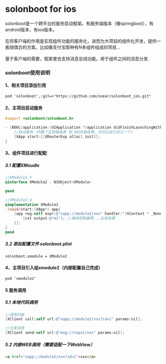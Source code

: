 # solonboot for ios
solonboot是一个跨平台的服务启动框架。有服务端版本（像springboot），有android版本，有ios版本。<br/>
<br/>
在将客户端的作用是实现组件功能的服务化，进而为大项目的组件化开发，提供一套弱偶合的方案。比如像支付宝那种有N多组件组成的项目...<br/>
<br/>
基于客户端的需要，框架里也支持消息总线功能。用于组件之间的消息分发.
<br/>

### solonboot使用说明

#### 1、相关项目添加引用

`pod 'solonboot',:git=>"https://github.com/noear/solonboot_ios.git"`

#### 2、主项目启动服务
```Objective-C
#import <solonboot/solonboot.h>

- (BOOL)application:(UIApplication *)application didFinishLaunchingWithOptions:(NSDictionary *)launchOptions {
    //启动服务（内置了正则路由表 和 HASH路由表，也可以自己定义一个）
    [XApp start:[[XRouterExp alloc] init]];
}
```

#### 3、组件项目进行配配
##### 3.1 配置XMoudle
```Objective-C
//XModule2.h
@interface XModule2 : NSObject<XModule>

@end

//XModule2.m
@implementation XModule2
-(void)start:(XApp*) app{
    [app reg:self expr:@"xapp://module2/xxx" handler:^(XContext * _Nonnull cxt) {
        [cxt output:@"m2"]; //跳转控制器等...业务处理
    }];
}
@end
```
##### 3.2 添加配置文件 solonboot.plist
`solonboot.xmodule = XModule2`

#### 4、主项目引入组xmodule2（内部配置自己完成）
`pod 'xmodule2'`

#### 5 服务调用
##### 5.1 本地代码调用
```Objective-C
//调用功能
[XClient call:self url:@"xapp://module2/xxx?id=1" params:nil];

//分发消息
[XClient send:self url:@"msg://topic/xxx" params:nil];
```
##### 5.2 内嵌WEB调用（需要适配一下WebView）
```html
<a href="xapp://module2/xxx?id=1">xxx</a>
```
